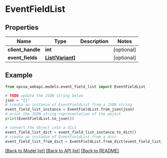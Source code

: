 # EventFieldList


## Properties

Name | Type | Description | Notes
------------ | ------------- | ------------- | -------------
**client_handle** | **int** |  | [optional] 
**event_fields** | [**List[Variant]**](Variant.md) |  | [optional] 

## Example

```python
from opcua_webapi.models.event_field_list import EventFieldList

# TODO update the JSON string below
json = "{}"
# create an instance of EventFieldList from a JSON string
event_field_list_instance = EventFieldList.from_json(json)
# print the JSON string representation of the object
print(EventFieldList.to_json())

# convert the object into a dict
event_field_list_dict = event_field_list_instance.to_dict()
# create an instance of EventFieldList from a dict
event_field_list_from_dict = EventFieldList.from_dict(event_field_list_dict)
```
[[Back to Model list]](../README.md#documentation-for-models) [[Back to API list]](../README.md#documentation-for-api-endpoints) [[Back to README]](../README.md)


